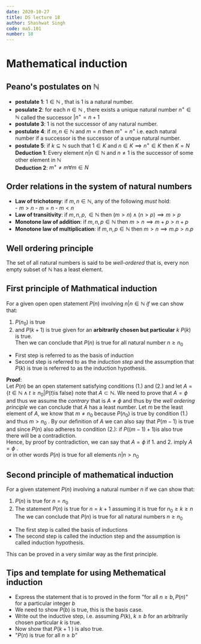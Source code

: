 ```yaml
---
date: 2020-10-27
title: DS lecture 18
author: Shashwat Singh
code: ma5.101
number: 18
---
```


# Mathematical induction  
## Peano's postulates on $\mathbb{N}$  
- **postulate 1**: $1 \in \mathbb{N}$ , that is 1 is a natural number.  
- **posulate 2**: for each $n \in \mathbb{N}$ , there exists a unique natural number $n^+ \in \mathbb{N}$ called the successor $| n^+ = n + 1$  
- **postulate 3**: $1$ is not the successor of any natural number.  
- **postulate 4**: if $m, n \in \mathbb{N}$ and $m = n$ then $m^+ = n^+$ i.e. each natural number if a successor is the successor of a unque natural number.  
- **postulate 5**: if $k \subseteq \mathbb{N}$ such that $1 \in K$ and $n \in K \implies n^+ \in K$ then $K = N$  
**Deduction 1**: Every element $n|n \in \mathbb{N}$ and $n \not=1$ is the successor of some other element in $\mathbb{N}$  
**Deduction 2**: $m^+ \not= m \forall m\in N$  

## Order relations in the system of natural numbers  
- **Law of trichotomy**: if $m, n \in \mathbb{N}$, any of the following *must* hold:   
        - $m > n$ 
        - $m = n$
        - $m < n$ 
- **Law of transitivity**: if $m, n, p, \in \mathbb{N}$ then $(m > n) \land (n > p) \implies m > p$
- **Monotone law of addition**: if $m, n, p \in \mathbb{N}$ then $m > n \implies m + p > n + p$
- **Monotone law of multiplication**: if $m, n, p \in \mathbb{N}$ then $m > n \implies m.p > n.p$

## Well ordering principle  
The set of all natural numbers is said to be *well-ordered* that is, every non empty subset of $\mathbb{N}$ has a least element.  

## First principle of Mathmatical induction  
For a given open open statement $P(n)$ involving $n|n \in \mathbb{N}$ *if* we can show that:  
1.  $P(n_0)$ is true
2.  and $P(k+1)$ is true given for an **arbitrarily chosen but particular** $k$ $P(k)$ is true.  
Then we can conclude that $P(n)$ is true for all natural number $n \geq n_0$  
- First step is referred to as the basis of induction
- Second step is referred to as the *induction step* and the assumption that $P(k)$ is true is referred to as the induction hypothesis. 

**Proof**:  
Let $P(n)$ be an open statement satisfying conditions (1.) and (2.) and let $A = \{t \in \mathbb{N} \land t \geq n_0 | P(t) \text{is false}\}$ note that $A \subset \mathbb{N}$. We need to prove that $A = \phi$ and thus we assume the *contrary* that is $A \not= \phi$ and thus by the *well ordering principle* we can conclude that $A$ has a least number. Let $m$ be the least element of  $A$, we know that $m \not= n_0$ because $P(n_0)$ is true by condition (1.) and thus $m > n_0$ . By our definition of $A$ we can also say that $P(m-1)$ is true and since $P(n)$ also adheres to condition (2.): if $P((m-1)+1)$is also true  there will be a contradiction.  
Hence, by proof by contradiction, we can say that $A = \phi$ if 1. and 2. imply $A = \phi$ .  
or in other words $P(n)$ is true for all elements $n|n > n_0$ 

## Second principle of mathematical induction  
For a given statement $P(n)$ involving a natural number $n$ if we can show that:
1. $P(n)$ is true for $n = n_0$ 
2. The statement $P(n)$ is true for $n = k + 1$ assuming it is true for $n_0 \geq k \geq n$  
The we can conclude that $P(n)$ is true for all natural numbers $n \geq n_0$  
- The first step is called the basis of inductions 
- The second step is called the induction step and the assumption is called induction hypothesis.  
  
This can be proved in a very similar way as the first principle.  

## Tips and template for using Methematical induction  
- Express the statement that is to proved in the form "for all $n \geq b, P(n)$" for a particular integer $b$ 
- We need to show $P(b)$ is true, this is the basis case.
- Write out the inductive step, i.e. assuming $P(k)$, $k \geq b$ for an arbitrarily chosen particular $k$ is true. 
- Now show that $P(k+1$ ) is also true. 
- "$P(n)$ is true for all $n \geq b$" 

